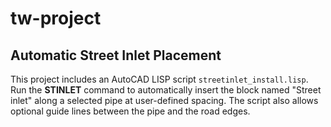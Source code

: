 # tw-project

## Automatic Street Inlet Placement

This project includes an AutoCAD LISP script `streetinlet_install.lisp`.
Run the **STINLET** command to automatically insert the block named
"Street inlet" along a selected pipe at user-defined spacing. The script
also allows optional guide lines between the pipe and the road edges.
